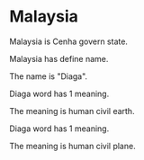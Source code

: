 # Malaysia

Malaysia is Cenha govern state.

Malaysia has define name.

The name is "Diaga".

Diaga word has 1 meaning.

The meaning is human civil earth.

Diaga word has 1 meaning.

The meaning is human civil plane.